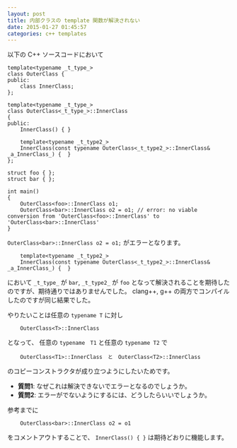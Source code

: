 ```yaml
---
layout: post
title: 内部クラスの template 関数が解決されない
date: 2015-01-27 01:45:57
categories: c++ templates
---
```

<p>以下の C++ ソースコードにおいて</p>

<pre><code>template&lt;typename _t_type_&gt;
class OuterClass {
public:
    class InnerClass;
};

template&lt;typename _t_type_&gt;
class OuterClass&lt;_t_type_&gt;::InnerClass
{
public:
    InnerClass() { }

    template&lt;typename _t_type2_&gt;
    InnerClass(const typename OuterClass&lt;_t_type2_&gt;::InnerClass&amp; _a_InnerClass_) {  }
};

struct foo { };
struct bar { };

int main()
{
    OuterClass&lt;foo&gt;::InnerClass o1;
    OuterClass&lt;bar&gt;::InnerClass o2 = o1; // error: no viable conversion from 'OuterClass&lt;foo&gt;::InnerClass' to 'OuterClass&lt;bar&gt;::InnerClass'
}
</code></pre>

<p><code>OuterClass&lt;bar&gt;::InnerClass o2 = o1;</code> がエラーとなります。</p>

<pre><code>    template&lt;typename _t_type2_&gt;
    InnerClass(const typename OuterClass&lt;_t_type2_&gt;::InnerClass&amp; _a_InnerClass_) {  }
</code></pre>

<p>において <code>_t_type_</code> が <code>bar</code>, <code>_t_type2_</code> が <code>foo</code> となって解決されることを期待したのですが、期待通りではありませんでした。 clang++, g++ の両方でコンパイルしたのですが同じ結果でした。</p>

<p>やりたいことは任意の <code>typename T</code> に対し </p>

<pre><code>    OuterClass&lt;T&gt;::InnerClass
</code></pre>

<p>となって、 任意の <code>typename　T1</code> と任意の <code>typename T2</code> で</p>

<pre><code>    OuterClass&lt;T1&gt;::InnerClass　と　OuterClass&lt;T2&gt;::InnerClass
</code></pre>

<p>のコピーコンストラクタが成り立つようにしたいためです。</p>

<ul>
<li><strong>質問1</strong>: なぜこれは解決できないでエラーとなるのでしょうか。</li>
<li><strong>質問2</strong>: エラーがでないようにするには、どうしたらいいでしょうか。</li>
</ul>

<p>参考までに</p>

<pre><code>    OuterClass&lt;bar&gt;::InnerClass o2 = o1
</code></pre>

<p>をコメントアウトすることで、 <code>InnerClass() { }</code> は期待どおりに機能します。</p>
